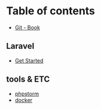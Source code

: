 # Table of contents

* [Git - Book](README.md)

## Laravel

* [Get Started](laravel/get-start.md)

## tools & ETC

* [phpstorm](tools-and-etc/phpstorm.md)
* [docker](tools-and-etc/docker.md)

